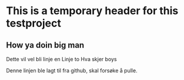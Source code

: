 
# This is a temporary header for this testproject

## How ya doin big man

Dette vil vel bli linje en
Linje to
Hva skjer boys

Denne linjen ble lagt til fra github, skal forsøke å pulle.
